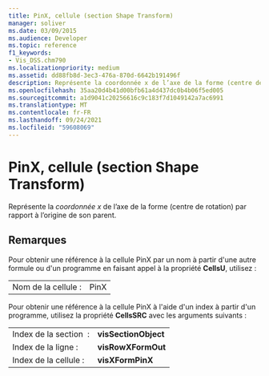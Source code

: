 ```yaml
---
title: PinX, cellule (section Shape Transform)
manager: soliver
ms.date: 03/09/2015
ms.audience: Developer
ms.topic: reference
f1_keywords:
- Vis_DSS.chm790
ms.localizationpriority: medium
ms.assetid: dd88fb8d-3ec3-476a-870d-6642b191496f
description: Représente la coordonnée x de l’axe de la forme (centre de rotation) par rapport à l’origine de son parent.
ms.openlocfilehash: 35aa20d4b41d00bfb61a4d437dc0b4b06f5ed005
ms.sourcegitcommit: a1d9041c20256616c9c183f7d1049142a7ac6991
ms.translationtype: MT
ms.contentlocale: fr-FR
ms.lasthandoff: 09/24/2021
ms.locfileid: "59608069"
---
```

# <a name="pinx-cell-shape-transform-section"></a>PinX, cellule (section Shape Transform)

Représente la  *coordonnée x*  de l’axe de la forme (centre de rotation) par rapport à l’origine de son parent. 
  
## <a name="remarks"></a>Remarques

Pour obtenir une référence à la cellule PinX par un nom à partir d'une autre formule ou d'un programme en faisant appel à la propriété **CellsU**, utilisez : 
  
|||
|:-----|:-----|
| Nom de la cellule :  <br/> | PinX  <br/> |
   
Pour obtenir une référence à la cellule PinX à l'aide d'un index à partir d'un programme, utilisez la propriété **CellsSRC** avec les arguments suivants : 
  
|||
|:-----|:-----|
| Index de la section  :  <br/> |**visSectionObject** <br/> |
| Index de la ligne :  <br/> |**visRowXFormOut** <br/> |
| Index de la cellule :  <br/> |**visXFormPinX** <br/> |
   

